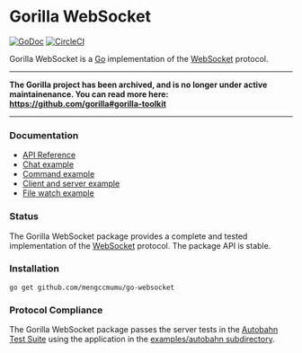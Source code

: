 # Gorilla WebSocket

[![GoDoc](https://godoc.org/github.com/mengccmumu/go-websocket?status.svg)](https://godoc.org/github.com/mengccmumu/go-websocket)
[![CircleCI](https://circleci.com/gh/mengccmumu/go-websocket.svg?style=svg)](https://circleci.com/gh/mengccmumu/go-websocket)

Gorilla WebSocket is a [Go](http://golang.org/) implementation of the
[WebSocket](http://www.rfc-editor.org/rfc/rfc6455.txt) protocol.

---

**The Gorilla project has been archived, and is no longer under active maintainenance. You can read more here: https://github.com/gorilla#gorilla-toolkit**

---

### Documentation

* [API Reference](https://pkg.go.dev/github.com/mengccmumu/go-websocket?tab=doc)
* [Chat example](https://github.com/mengccmumu/go-websocket/tree/master/examples/chat)
* [Command example](https://github.com/mengccmumu/go-websocket/tree/master/examples/command)
* [Client and server example](https://github.com/mengccmumu/go-websocket/tree/master/examples/echo)
* [File watch example](https://github.com/mengccmumu/go-websocket/tree/master/examples/filewatch)

### Status

The Gorilla WebSocket package provides a complete and tested implementation of
the [WebSocket](http://www.rfc-editor.org/rfc/rfc6455.txt) protocol. The
package API is stable.

### Installation

    go get github.com/mengccmumu/go-websocket

### Protocol Compliance

The Gorilla WebSocket package passes the server tests in the [Autobahn Test
Suite](https://github.com/crossbario/autobahn-testsuite) using the application in the [examples/autobahn
subdirectory](https://github.com/mengccmumu/go-websocket/tree/master/examples/autobahn).

